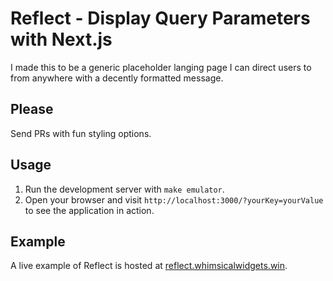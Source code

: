 # Reflect - Display Query Parameters with Next.js

I made this to be a generic placeholder langing page I can direct users to from anywhere with a decently formatted message.

## Please

Send PRs with fun styling options.

## Usage

1. Run the development server with `make emulator`.
2. Open your browser and visit `http://localhost:3000/?yourKey=yourValue` to see the application in action.

## Example

A live example of Reflect is hosted at [reflect.whimsicalwidgets.win](https://reflect.whimsicalwidgets.win/?success=true&Thank%20you=for%20checking%20out%20my%20reflection.).
